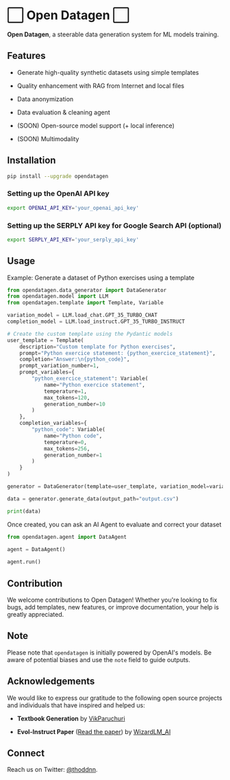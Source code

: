 # ⬜️ Open Datagen ⬜️

**Open Datagen**, a steerable data generation system for ML models training.

## Features

- Generate high-quality synthetic datasets using simple templates

- Quality enhancement with RAG from Internet and local files

- Data anonymization 

- Data evaluation & cleaning agent

- (SOON) Open-source model support (+ local inference)

- (SOON) Multimodality

## Installation

```bash
pip install --upgrade opendatagen
```

### Setting up the OpenAI API key

```bash
export OPENAI_API_KEY='your_openai_api_key'
```

### Setting up the SERPLY API key for Google Search API (optional)

```bash
export SERPLY_API_KEY='your_serply_api_key'
```

## Usage

Example: Generate a dataset of Python exercises using a template

```python
from opendatagen.data_generator import DataGenerator
from opendatagen.model import LLM
from opendatagen.template import Template, Variable

variation_model = LLM.load_chat.GPT_35_TURBO_CHAT 
completion_model = LLM.load_instruct.GPT_35_TURBO_INSTRUCT

# Create the custom template using the Pydantic models
user_template = Template(
    description="Custom template for Python exercises",
    prompt="Python exercice statement: {python_exercice_statement}",
    completion="Answer:\n{python_code}",
    prompt_variation_number=1,
    prompt_variables={
        "python_exercice_statement": Variable(
            name="Python exercice statement",
            temperature=1,
            max_tokens=120,
            generation_number=10
        )
    },
    completion_variables={
        "python_code": Variable(
            name="Python code",
            temperature=0,
            max_tokens=256,
            generation_number=1
        )
    }
)

generator = DataGenerator(template=user_template, variation_model=variation_model, completion_model=completion_model)

data = generator.generate_data(output_path="output.csv")

print(data)
```

Once created, you can ask an AI Agent to evaluate and correct your dataset

```python
from opendatagen.agent import DataAgent

agent = DataAgent()
    
agent.run()
```

## Contribution 

We welcome contributions to Open Datagen! Whether you're looking to fix bugs, add templates, new features, or improve documentation, your help is greatly appreciated.
  
## Note 

Please note that `opendatagen` is initially powered by OpenAI's models. Be aware of potential biases and use the `note` field to guide outputs.

## Acknowledgements

We would like to express our gratitude to the following open source projects and individuals that have inspired and helped us:

- **Textbook Generation** by [VikParuchuri](https://github.com/VikParuchuri/textbook_quality)
  
- **Evol-Instruct Paper** ([Read the paper](https://arxiv.org/abs/2306.08568)) by [WizardLM_AI](https://twitter.com/WizardLM_AI)

## Connect 

Reach us on Twitter: [@thoddnn](https://twitter.com/thoddnn).